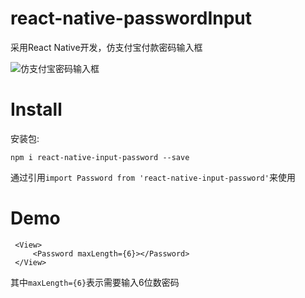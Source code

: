 # react-native-passwordInput
采用React Native开发，仿支付宝付款密码输入框

![仿支付宝密码输入框](https://github.com/chenchunyong/react-native-passwordInput/raw/master/password.png)

# Install
 
 安装包:
 
`npm i react-native-input-password --save`

通过引用`import Password from 'react-native-input-password'`来使用

# Demo

```
 <View>
     <Password maxLength={6}></Password>
 </View>
```

其中`maxLength={6}`表示需要输入6位数密码



